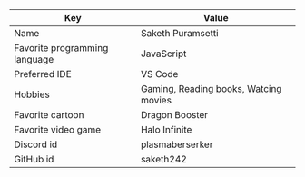 | Key | Value |
| ---- | --- |
| Name | Saketh Puramsetti |
| Favorite programming language | JavaScript |
| Preferred IDE | VS Code |
| Hobbies | Gaming, Reading books, Watcing movies |
| Favorite cartoon | Dragon Booster |
| Favorite video game | Halo Infinite |
| Discord id | plasmaberserker |
| GitHub id | saketh242 |
